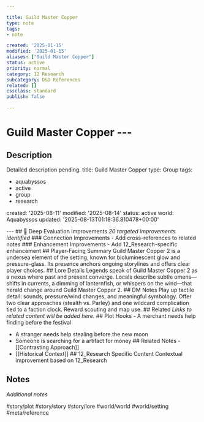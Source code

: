 ```yaml
---

title: Guild Master Copper
type: note
tags:
- note

created: '2025-01-15'
modified: '2025-01-15'
aliases: ["Guild Master Copper"]
status: active
priority: normal
category: 12 Research
subcategory: D&D References
related: []
cssclass: standard
publish: false

---
```


 # Guild Master Copper ---

## Description

Detailed description pending.
title: Guild Master Copper
type: Group
tags:
- aquabyssos
- active
- group
- research

created: '2025-08-11'
modified: '2025-08-14'
status: active
world: Aquabyssos
updated: '2025-08-13T01:18:36.810478+00:00'

--- ## 🔧 Deep Evaluation Improvements *20 targeted improvements identified* ### Connection Improvements - Add cross-references to related notes ### Enhancement Improvements - Add 12_Research-specific enhancement ## Player-Facing Summary Guild Master Copper 2 is a undersea element of the setting, known for bioluminescent glow and pressure-glass. Its presence anchors ongoing storylines and offers clear player choices. ## Lore Details Legends speak of Guild Master Copper 2 as a nexus where past and present converge. Locals describe subtle omens—shifts in currents, a dimming of lanternfish, or whispers on the wind—that herald change around Guild Master Copper 2. ## DM Notes Play up tactile detail: sounds, pressure/wind changes, and meaningful symbology. Offer two clear approaches (stealth vs. Parley) and one wildcard complication tied to a faction clock. Reward scouting and map use. ## Related *Links to related content will be added here.* ## Plot Hooks - A merchant needs help finding before the festival

- A stranger needs help stealing before the new moon
- Someone is searching for a artifact for money ## Related Notes - [[Contrasting Approach]]
- [[Historical Context]] ## 12_Research Specific Content Contextual improvement based on 12_Research

## Notes

*Additional notes*

#story/plot
#story/story
#story/lore
#world/world
#world/setting
#meta/reference